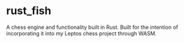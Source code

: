 # rust_fish
A chess engine and functionality built in Rust. Built for the intention of incorporating it into my Leptos chess project through WASM.
